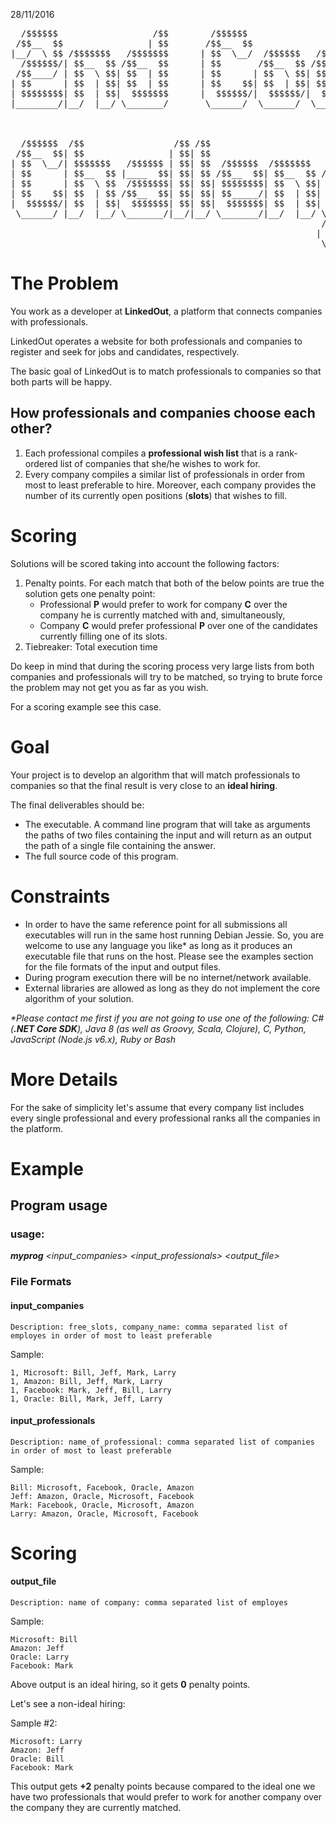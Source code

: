 28/11/2016

<pre>
  /$$$$$$                  /$$        /$$$$$$                  /$$            
 /$$__  $$                | $$       /$$__  $$                | $$            
|__/  \ $$ /$$$$$$$   /$$$$$$$      | $$  \__/  /$$$$$$   /$$$$$$$  /$$$$$$   
  /$$$$$$/| $$__  $$ /$$__  $$      | $$       /$$__  $$ /$$__  $$ /$$__  $$  
 /$$____/ | $$  \ $$| $$  | $$      | $$      | $$  \ $$| $$  | $$| $$$$$$$$  
| $$      | $$  | $$| $$  | $$      | $$    $$| $$  | $$| $$  | $$| $$_____/  
| $$$$$$$$| $$  | $$|  $$$$$$$      |  $$$$$$/|  $$$$$$/|  $$$$$$$|  $$$$$$$  
|________/|__/  |__/ \_______/       \______/  \______/  \_______/ \_______/  
                                                                              
                                                                              
                                                                              
  /$$$$$$  /$$                 /$$ /$$                                        
 /$$__  $$| $$                | $$| $$                                        
| $$  \__/| $$$$$$$   /$$$$$$ | $$| $$  /$$$$$$  /$$$$$$$   /$$$$$$   /$$$$$$ 
| $$      | $$__  $$ |____  $$| $$| $$ /$$__  $$| $$__  $$ /$$__  $$ /$$__  $$
| $$      | $$  \ $$  /$$$$$$$| $$| $$| $$$$$$$$| $$  \ $$| $$  \ $$| $$$$$$$$
| $$    $$| $$  | $$ /$$__  $$| $$| $$| $$_____/| $$  | $$| $$  | $$| $$_____/
|  $$$$$$/| $$  | $$|  $$$$$$$| $$| $$|  $$$$$$$| $$  | $$|  $$$$$$$|  $$$$$$$
 \______/ |__/  |__/ \_______/|__/|__/ \_______/|__/  |__/ \____  $$ \_______/
                                                           /$$  \ $$          
                                                          |  $$$$$$/          
                                                           \______/           
</pre>

# The Problem

You work as a developer at **LinkedOut**, a platform that connects companies with professionals. 


LinkedOut operates a website for both professionals and companies to register and seek for jobs and candidates, respectively.


The basic goal of LinkedOut is to match professionals to companies so that both parts will be happy.


## How professionals and companies choose each other?
1. Each professional compiles a **professional wish list** that is a rank-ordered list of companies that she/he wishes to work for.
2. Every company compiles a similar list of professionals in order from most to least preferable to hire. Moreover, each company provides the number of its currently open positions (**slots**) that wishes to fill.

# Scoring

Solutions will be scored taking into account the following factors:
1. Penalty points. For each match that both of the below points are true the solution gets one penalty point:
	* Professional **P** would prefer to work for company **C** over the company he is currently matched with
and, simultaneously,
	* Company **C** would prefer professional **P** over one of the candidates currently filling one of its slots.
2. Tiebreaker: Total execution time


Do keep in mind that during the scoring process very large lists from both companies and professionals will try to be matched, so trying to brute force the problem may not get you as far as you wish.


For a scoring example see this case.

# Goal

Your project is to develop an algorithm that will match professionals to companies so that the final result is very close to an **ideal hiring**. 


The final deliverables should be:

* The executable. A command line program that will take as arguments the paths of two files containing the input and will return as an output the path of a single file containing the answer. 
* The full source code of this program. 


# Constraints

* In order to have the same reference point for all submissions all executables will run in the same host running Debian Jessie. So, you are welcome to use any language you like* as long as it produces an executable file that runs on the host. Please see the examples section for the file formats of the input and output files.
* During program execution there will be no internet/network available.
* External libraries are allowed as long as they do not implement the core algorithm of your solution.


*\*Please contact me first if you are not going to use one of the following: C# (**.NET Core SDK**), Java 8 (as well as Groovy, Scala, Clojure), C, Python, JavaScript (Node.js v6.x), Ruby or Bash*

# More Details

For the sake of simplicity let's assume that every company list includes every single professional and every professional ranks all the companies in the platform.


# Example
## Program usage
### usage: 
***myprog** <input_companies> <input_professionals> <output_file>*
### File Formats
#### input_companies
	Description: free_slots, company_name: comma separated list of employes in order of most to least preferable


Sample:
```
1, Microsoft: Bill, Jeff, Mark, Larry
1, Amazon: Bill, Jeff, Mark, Larry
1, Facebook: Mark, Jeff, Bill, Larry
1, Oracle: Bill, Mark, Jeff, Larry
```

#### input_professionals 
	Description: name_of_professional: comma separated list of companies in order of most to least preferable


Sample:
```
Bill: Microsoft, Facebook, Oracle, Amazon
Jeff: Amazon, Oracle, Microsoft, Facebook
Mark: Facebook, Oracle, Microsoft, Amazon
Larry: Amazon, Oracle, Microsoft, Facebook
```


# Scoring
#### output_file
	Description: name of company: comma separated list of employes


Sample:
```
Microsoft: Bill
Amazon: Jeff
Oracle: Larry
Facebook: Mark
```

Above output is an ideal hiring, so it gets **0** penalty points.

Let's see a non-ideal hiring:


Sample #2:
```
Microsoft: Larry
Amazon: Jeff
Oracle: Bill
Facebook: Mark
```


This output gets **+2** penalty points because compared to the ideal one we have two professionals that would prefer to work for another company over the company they are currently matched.
